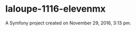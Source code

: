 laloupe-1116-elevenmx
=====================

A Symfony project created on November 29, 2016, 3:13 pm.


